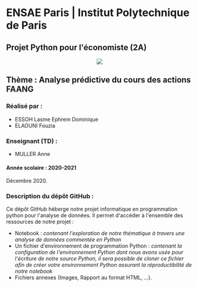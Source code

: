 # ENSAE Paris | Institut Polytechnique de Paris

## Projet Python pour l'économiste (2A)

<center><img src = "https://upload.wikimedia.org/wikipedia/commons/thumb/e/ec/LOGO-ENSAE.png/480px-LOGO-ENSAE.png"></center>

## Thème : Analyse prédictive du cours des actions FAANG

### Réalisé par : 

* ESSOH Lasme Ephrem Dominique
* ELAOUNI Fouzia


### Enseignant (TD) : 

* MULLER Anne

#### Année scolaire : 2020-2021

Décembre 2020.


### Description du dépôt GitHub :

Ce dépôt GitHub héberge notre projet informatique en programmation python pour l'analyse de données. Il permet d'accéder à l'ensemble des ressources de notre projet :

* Notebook : <i>contenant l'exploration de notre thématique à travers une analyse de données commentée en Python</i>
* Un fichier d'environnement de programmation Python : <i>contenant la configuration de l'environnement Python dont nous avons usée pour l'écriture de notre source Python, il sera possible de cloner ce fichier afin de créer votre environnement Python assurant la réproductibilité de notre notebook</i>
* Fichiers annexes (Images, Rapport au format HTML, ...).
